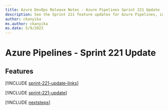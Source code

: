 ```yaml
---
title: Azure DevOps Release Notes - Azure Pipelines Sprint 221 Update
description: See the Sprint 221 feature updates for Azure Pipelines, including next steps.
author: ckanyika
ms.author: ckanyika
ms.date: 5/9/2023
---
```


# Azure Pipelines - Sprint 221 Update

## Features

[!INCLUDE [sprint-221-update-links](../includes/pipelines/sprint-221-update-links.md)]

[!INCLUDE [sprint-221-update](../includes/pipelines/sprint-221-update.md)]

[!INCLUDE [nextsteps](../includes/nextsteps.md)]